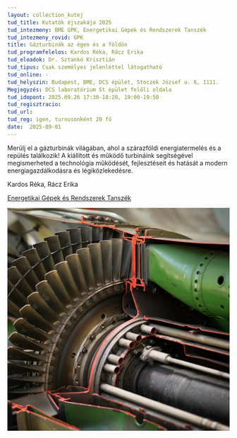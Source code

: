 ```yaml
---
layout: collection_kutej
tud_title: Kutatók éjszakája 2025
tud_intezmeny: BME GPK, Energetikai Gépek és Rendszerek Tanszék
tud_intezmeny_rovid: GPK
title: Gázturbinák az égen és a földön
tud_programfelelos: Kardos Réka, Rácz Erika
tud_eloadok: Dr. Sztankó Krisztián
tud_tipus: Csak személyes jelenléttel látogatható
tud_online: -
tud_helyszin: Budapest, BME, DCS épület, Stoczek József u. 6, 1111. 
Megjegyzés: DCS laboratórium St épület felőli oldala
tud_idopont: 2025.09.26 17:30-18:20, 19:00-19:50
tud_regisztracio: 
tud_url: 
tud_reg: igen, turnusonként 20 fő
date:  2025-09-01
---
```


Merülj el a gázturbinák világában, ahol a szárazföldi energiatermelés és a repülés találkozik! 
A kiállított és működő turbináink segítségével megismerheted a technológia működését, fejlesztéseit és hatását a modern energiagazdálkodásra és légiközlekedésre.


Kardos Réka, Rácz Erika

[Energetikai Gépek és Rendszerek Tanszék](https://www.energia.bme.hu/)

![Gázturbinák az égen és a földön](../2025/images/gazturbina.jpg)
